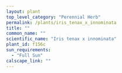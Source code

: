 ```yaml
---
layout: plant                                                              
top_level_category: "Perennial Herb"
permalink: /plants/iris_tenax_x_innominata
title: ""
common_name: ""
scientific_name: "Iris tenax x innominata"
plant_id: f156c
sun_requirements:
  - "Full Sun"
calscape_link: ""
---
```



